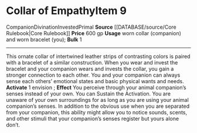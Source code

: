 ﻿---
bulk: '1'
id: '404'
item_category: Worn Items
item_subcategory: Companion Items
level: '9'
name: Collar of Empathy
price: 600 gp
rarity: Common
school: Divination
source: '[[DATABASE/source/Core Rulebook|Core Rulebook]]'
subcategory: wornitem
trait:
- '[[DATABASE/trait/Companion|Companion]]'
- '[[DATABASE/trait/Divination|Divination]]'
- '[[DATABASE/trait/Invested|Invested]]'
- '[[DATABASE/trait/Primal|Primal]]'
type: Item
usage: worn collar (companion) and worn bracelet (you)

---
# Collar of Empathy<span class="item-type">Item 9</span>

<span class="item-trait">Companion</span><span class="item-trait">Divination</span><span class="item-trait">Invested</span><span class="item-trait">Primal</span>
**Source** [[DATABASE/source/Core Rulebook|Core Rulebook]] 
**Price** 600 gp
**Usage** worn collar (companion) and worn bracelet (you); **Bulk** 1

---
This ornate collar of intertwined leather strips of contrasting colors is paired with a bracelet of a similar construction. When you wear and invest the bracelet and your companion wears and invests the collar, you gain a stronger connection to each other. You and your companion can always sense each others’ emotional states and basic physical wants and needs.
**Activate** <span class="action-icon">1</span> envision ; **Effect** You perceive through your animal companion’s senses instead of your own. You can Sustain the Activation. You are unaware of your own surroundings for as long as you are using your animal companion’s senses. In addition to the obvious use when you are separated from your companion, this ability might allow you to notice sounds, scents, and other stimuli that your companion’s senses register but yours alone don’t.